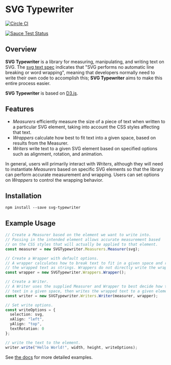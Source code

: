 SVG Typewriter
=========

[![Circle CI](https://circleci.com/gh/palantir/svg-typewriter.svg?style=svg)](https://circleci.com/gh/palantir/svg-typewriter)

[![Sauce Test Status](https://saucelabs.com/browser-matrix/andrzejskrodzki.svg)](https://saucelabs.com/u/andrzejskrodzki)

Overview
---

**SVG Typewriter** is a library for measuring, manipulating, and writing text on
SVG. The [svg text spec](http://www.w3.org/TR/SVG/text.html#Introduction)
indicates that "SVG performs no automatic line breaking or word wrapping",
meaning that developers normally need to write their own code to accomplish
this; **SVG Typewriter** aims to make this entire process easier.

**SVG Typewriter** is based on [D3.js](http://d3js.org/).

Features
---

- *Measurers* efficiently measure the size of a piece of text when written to a
  particular SVG element, taking into account the CSS styles affecting that
  text.
- *Wrappers* calculate how best to fit text into a given space, based on results
  from the Measurer.
- *Writers* write text to a given SVG element based on specified options such as
  alignment, rotation, and animation.

In general, users will primarily interact with *Writers*, although they will
need to instantiate *Measurers* based on specific SVG elements so that the
library can perform accurate measurement and wrapping. Users can set options on
*Wrappers* to control the wrapping behavior.

Installation
---

```
npm install --save svg-typewriter
```

Example Usage
---

```ts
// Create a Measurer based on the element we want to write into.
// Passing in the intended element allows accurate measurement based
// on the CSS styles that will actually be applied to that element.
const measurer = new SVGTypewriter.Measurers.Measurer(svg);

// Create a Wrapper with default options.
// A wrapper calculates how to break text to fit in a given space and returns
// the wrapped text as strings. Wrappers do not directly write the wrapped text.
const wrapper = new SVGTypewriter.Wrappers.Wrapper();

// Create a Writer.
// A Writer uses the supplied Measurer and Wrapper to best decide how to fit
// text in a given space, then writes the wrapped text to a given element.
const writer = new SVGTypewriter.Writers.Writer(measurer, wrapper);

// Set write options.
const writeOptions = {
  selection: svg,
  xAlign: "left",
  yAlign: "top",
  textRotation: 0
};

// write the text to the element.
writer.write("Hello World!", width, height, writeOptions);
```

See [the docs](http://palantir.github.io/svg-typewriter/docs/) for more detailed
examples.

